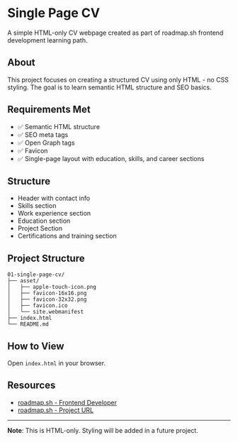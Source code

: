 # Single Page CV

A simple HTML-only CV webpage created as part of roadmap.sh frontend development learning path.

## About
This project focuses on creating a structured CV using only HTML - no CSS styling. The goal is to learn semantic HTML structure and SEO basics.

## Requirements Met
- ✅ Semantic HTML structure
- ✅ SEO meta tags
- ✅ Open Graph tags
- ✅ Favicon
- ✅ Single-page layout with education, skills, and career sections

## Structure
- Header with contact info
- Skills section
- Work experience section
- Education section
- Project Section
- Certifications and training section

## Project Structure
```
01-single-page-cv/
├── asset/
│   ├── apple-touch-icon.png
│   ├── favicon-16x16.png
│   ├── favicon-32x32.png
│   ├── favicon.ico
│   └── site.webmanifest
├── index.html
└── README.md
```

## How to View
Open `index.html` in your browser.

## Resources

- [roadmap.sh - Frontend Developer](https://roadmap.sh/frontend)
- [roadmap.sh - Project URL](https://roadmap.sh/projects/single-page-cv)

---
**Note**: This is HTML-only. Styling will be added in a future project.